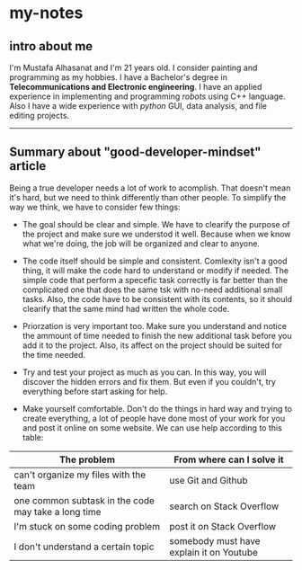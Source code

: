 # my-notes

## intro about me

I'm Mustafa Alhasanat and I'm 21 years old. I consider painting and programming as my hobbies. I have a Bachelor's degree in **Telecommunications and Electronic engineering**. I have an applied experience in implementing and programming *robots* using C++ language. Also I have a wide experience with *python* GUI, data analysis, and file editing projects.

---

## Summary about "good-developer-mindset" article

Being a true developer needs a lot of work to acomplish. That doesn't mean it's hard, but we need to think differently than other people. To simplify the way we think, we have to consider few things:

- The goal should be clear and simple. We have to clearify the purpose of the project and make sure we understod it well. Because when we know what we're doing, the job will be organized and clear to anyone.

- The code itself should be simple and consistent. Comlexity isn't a good thing, it will make the code hard to understand or modify if needed. The simple code that perform a specefic task correctly is far better than the complicated one that does the same tsk with no-need additional small tasks. Also, the code have to be consistent with its contents, so it should clearify that the same mind had written the whole code.

- Priorzation is very important too. Make sure you understand and notice the ammount of time needed to finish the new additional task before you add it to the project. Also, its affect on the project should be suited for the time needed.

- Try and test your project as much as you can. In this way, you will discover the hidden errors and fix them. But even if you couldn't, try everything before start asking for help.  

- Make yourself comfortable. Don't do the things in hard way and trying to create everything, a lot of people have done most of your work for you and post it online on some website. We can use help according to this table:

| The problem | From where can I solve it |
| ----------- | ----------- |
| can't organize my files with the team | use Git and Github |
| one common subtask in the code may take a long time | search on Stack Overflow |
| I'm stuck on some coding problem | post it on Stack Overflow |
| I don't understand a certain topic | somebody must have explain it on Youtube |
